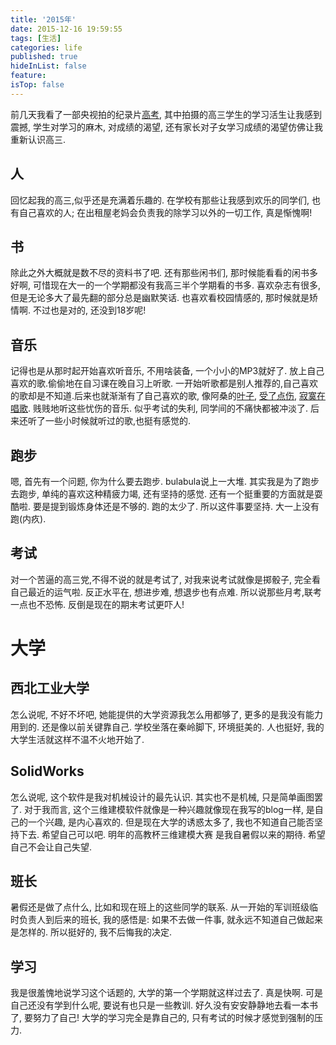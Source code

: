```yaml
---
title: '2015年'
date: 2015-12-16 19:59:55
tags: [生活]
categories: life
published: true
hideInList: false
feature: 
isTop: false
---
```

前几天我看了一部央视拍的纪录片[高考](http://jishi.cntv.cn/2015/07/31/ARTI1438305590595886.shtml), 其中拍摄的高三学生的学习活生让我感到震撼, 学生对学习的麻木, 对成绩的渴望, 还有家长对子女学习成绩的渴望仿佛让我重新认识高三. 

<!-- more -->

## 人

回忆起我的高三,似乎还是充满着乐趣的. 在学校有那些让我感到欢乐的同学们, 也有自己喜欢的人; 在出租屋老妈会负责我的除学习以外的一切工作, 真是惭愧啊! 

## 书

除此之外大概就是数不尽的资料书了吧. 还有那些闲书们, 那时候能看看的闲书多好啊, 可惜现在大一的一个学期都没有我高三半个学期看的书多. 喜欢杂志有很多, 但是无论多大了最先翻的部分总是幽默笑话. 也喜欢看校园情感的, 那时候就是矫情啊. 不过也是对的, 还没到18岁呢! 

## 音乐

记得也是从那时起开始喜欢听音乐, 不用啥装备, 一个小小的MP3就好了. 放上自己喜欢的歌.偷偷地在自习课在晚自习上听歌. 一开始听歌都是别人推荐的,自己喜欢的歌却是不知道.后来也就渐渐有了自己喜欢的歌, 像阿桑的[叶子](http://music.163.com/#/m/song?id=5260491), [受了点伤](http://music.163.com/#/m/song?id=5257459), [寂寞在唱歌](http://music.163.com/#/m/song?id=205267). 贱贱地听这些忧伤的音乐. 似乎考试的失利, 同学间的不痛快都被冲淡了. 后来还听了一些小时候就听过的歌,也挺有感觉的.

## 跑步

嗯, 首先有一个问题, 你为什么要去跑步. bulabula说上一大堆. 其实我是为了跑步去跑步, 单纯的喜欢这种精疲力竭, 还有坚持的感觉.  还有一个挺重要的方面就是耍酷啦. 要是提到锻炼身体还是不够的. 跑的太少了. 所以这件事要坚持. 大一上没有跑(内疚). 

## 考试

对一个苦逼的高三党,不得不说的就是考试了, 对我来说考试就像是掷骰子, 完全看自己最近的运气啦. 反正水平在, 想进步难, 想退步也有点难. 所以说那些月考,联考一点也不恐怖. 反倒是现在的期末考试更吓人! 

# 大学

## 西北工业大学

怎么说呢, 不好不坏吧, 她能提供的大学资源我怎么用都够了, 更多的是我没有能力用到的. 还是像以前关键靠自己. 学校坐落在秦岭脚下, 环境挺美的. 人也挺好, 我的大学生活就这样不温不火地开始了. 

## SolidWorks

怎么说呢, 这个软件是我对机械设计的最先认识. 其实也不是机械, 只是简单画图罢了. 对于我而言, 这个三维建模软件就像是一种兴趣就像现在我写的blog一样, 是自己的一个兴趣, 是内心喜欢的. 
但是现在大学的诱惑太多了, 我也不知道自己能否坚持下去. 希望自己可以吧. 明年的高教杯三维建模大赛 是我自暑假以来的期待. 希望自己不会让自己失望. 

## 班长

暑假还是做了点什么, 比如和现在班上的这些同学的联系. 从一开始的军训班级临时负责人到后来的班长, 我的感悟是: 如果不去做一件事, 就永远不知道自己做起来是怎样的. 所以挺好的, 我不后悔我的决定. 

## 学习

我是很羞愧地说学习这个话题的, 大学的第一个学期就这样过去了. 真是快啊. 可是自己还没有学到什么呢, 要说有也只是一些教训. 好久没有安安静静地去看一本书了, 要努力了自己! 大学的学习完全是靠自己的, 只有考试的时候才感觉到强制的压力. 